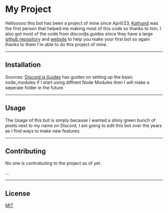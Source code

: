 <h1>My Project</h1>
<p>Hellooooo this bot has been a project of mine since April/23, <a href="https://github.com/Kathund">Kathund</a> was the first person that helped me making most of this code so thanks to him, I also got most of the code from discordjs.guides
since they have a large <a href="https://github.com/discordjs/guide/tree/main/code-samples">github repository</a> and <a href="https://discordjs.guide/">website</a> to help you make your first bot so again thanks to them I'm able to do this project of mine.</p>
<hr>
<h2>Installation</h2>
<p>Sources: <a href="https://discordjs.guide/preparations/">Discord.js Guides</a> has guides on setting up the basic node_modules if I start using diffrent Node Modules then I will make a seperate folder in the future.</p>
<hr>
<h2>Usage</h2>
<p>The Usage of this bot is simply because I wanted a shiny green bunch of pixels next to my name on Discord, I am going to edit this bot over the years as I find ways to make new features.</p>
<hr>
<h2>Contributing</h2>
<p>No one is controbuting to the project as of yet.</p>
...
<hr>
<h2>License</h2>
<p><a href="https://github.com/SugnaXD/DBot/blob/main/LICENSE">MIT</a></p>